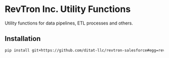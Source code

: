 # RevTron Inc. Utility Functions
Utility functions for data pipelines, ETL processes and others.

## Installation
```bash
pip install git+https://github.com/ditat-llc/revtron-salesforce#egg=revtron
```
